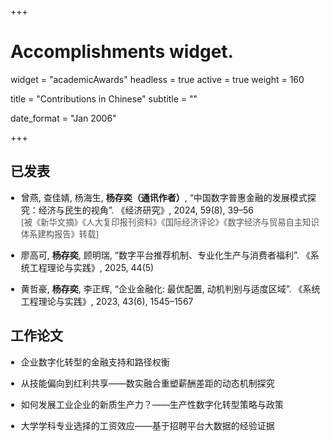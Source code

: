 +++
# Accomplishments widget.
widget = "academicAwards"
headless = true
active = true
weight = 160

title = "Contributions in Chinese"
subtitle = ""

date_format = "Jan 2006"

+++
<h2>已发表</h2>
<ul style="padding-left: 1.2em;">
  <li><p style="margin-bottom: 1em;">曾燕, 查佳婧, 杨海生, <strong>杨存奕（通讯作者）</strong>, “中国数字普惠金融的发展模式探究：经济与民生的视角”. 《经济研究》, 2024, 59(8), 39–56<br>
  <span style="font-size: 0.95em; color: #555;">[被《新华文摘》《人大复印报刊资料》《国际经济评论》《数字经济与贸易自主知识体系建构报告》转载]</span></p></li>

  <li><p style="margin-bottom: 1em;">廖高可, <strong>杨存奕</strong>, 顾明瑞, “数字平台推荐机制、专业化生产与消费者福利”. 《系统工程理论与实践》, 2025, 44(5)</p></li>

  <li><p style="margin-bottom: 1em;">黄哲豪, <strong>杨存奕</strong>, 李正辉, “企业金融化: 最优配置, 动机判别与适度区域”. 《系统工程理论与实践》, 2023, 43(6), 1545–1567</p></li>
</ul>

<h2>工作论文</h2>
<ul style="padding-left: 1.2em;">
  <li><p style="margin-bottom: 1em;">企业数字化转型的金融支持和路径权衡</p></li>
  
  <li><p style="margin-bottom: 1em;">从技能偏向到红利共享——数实融合重塑薪酬差距的动态机制探究</p></li>
  
  <li><p style="margin-bottom: 1em;">如何发展工业企业的新质生产力？——生产性数字化转型策略与政策</p></li>
  
  <li><p style="margin-bottom: 1em;">大学学科专业选择的工资效应——基于招聘平台大数据的经验证据</p></li>
</ul>

